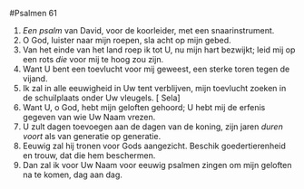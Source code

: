 #Psalmen 61
1. *Een psalm* van David, voor de koorleider, met een snaarinstrument. 
2. O God, luister naar mijn roepen, sla acht op mijn gebed. 
3. Van het einde van het land roep ik tot U, nu mijn hart bezwijkt; leid mij op een rots *die* voor mij te hoog zou zijn. 
4. Want U bent een toevlucht voor mij geweest, een sterke toren tegen de vijand. 
5. Ik zal in alle eeuwigheid in Uw tent verblijven, mijn toevlucht zoeken in de schuilplaats onder Uw vleugels. [ Sela] 
6. Want U, o God, hebt mijn geloften gehoord; U hebt mij de erfenis gegeven van wie Uw Naam vrezen. 
7. U zult dagen toevoegen aan de dagen van de koning, zijn jaren *duren voort* als van generatie op generatie. 
8. Eeuwig zal hij tronen voor Gods aangezicht. Beschik goedertierenheid en trouw, dat die hem beschermen. 
9. Dan zal ik voor Uw Naam voor eeuwig psalmen zingen om mijn geloften na te komen, dag aan dag.
